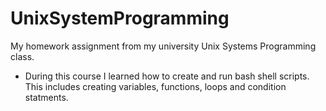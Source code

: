 # UnixSystemProgramming
My homework assignment from my university Unix Systems Programming class. 
- During this course I learned how to create and run bash shell scripts. This includes creating variables, functions, loops and condition statments. 
